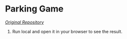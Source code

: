 # Parking Game

_[Original Repository](https://github.com/N0madical/AceableDrivingSim)_

1. Run local and open it in your browser to see the result.
